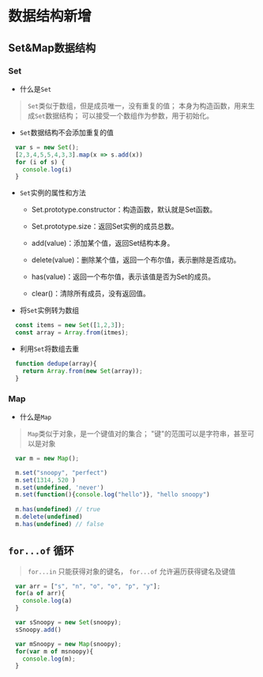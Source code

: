 # 数据结构新增

## Set&Map数据结构


### Set
- 什么是`Set`

> `Set`类似于数组，但是成员唯一，没有重复的值；
> 本身为构造函数，用来生成`Set`数据结构；
> 可以接受一个数组作为参数，用于初始化。

- `Set`数据结构不会添加重复的值

```js
  var s = new Set();
  [2,3,4,5,5,4,3,3].map(x => s.add(x))
  for (i of s) {
    console.log(i)
  }
```


- `Set`实例的属性和方法

   - Set.prototype.constructor：构造函数，默认就是Set函数。
   - Set.prototype.size：返回Set实例的成员总数。

   - add(value)：添加某个值，返回Set结构本身。
   - delete(value)：删除某个值，返回一个布尔值，表示删除是否成功。
   - has(value)：返回一个布尔值，表示该值是否为Set的成员。
   - clear()：清除所有成员，没有返回值。

- 将`Set`实例转为数组

```js
  const items = new Set([1,2,3]);
  const array = Array.from(itmes);
```

- 利用`Set`将数组去重

```js
  function dedupe(array){
    return Array.from(new Set(array));
  }
```

### Map

- 什么是`Map`

> `Map`类似于对象，是一个键值对的集合；
> "键"的范围可以是字符串，甚至可以是对象

```js
  var m = new Map();

  m.set("snoopy", "perfect")
  m.set(1314, 520 )
  m.set(undefined, 'never')
  m.set(function(){console.log("hello")}, "hello snoopy")
  
  m.has(undefined) // true
  m.delete(undefined) 
  m.has(undefined) // false
```

## `for...of` 循环

> `for...in` 只能获得对象的键名， `for...of` 允许遍历获得键名及键值

```js
  var arr = ["s", "n", "o", "o", "p", "y"];
  for(a of arr){
    console.log(a)
  }

  var sSnoopy = new Set(snoopy);
  sSnoopy.add()

  var mSnoopy = new Map(snoopy);
  for(var m of msnoopy){
    console.log(m);
  }
  

```
